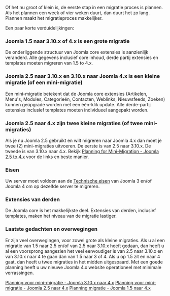 <!-- Filename: Planning_for_Migration / Display title: Het plannen van de migratie -->

Of het nu groot of klein is, de eerste stap in een migratie proces is
plannen. Als het plannen een week of vier weken duurt, dan duurt het zo
lang. Plannen maakt het migratieproces makkelijker.

Een paar korte verduidelijkingen:

### Joomla 1.5 naar 3.10.x of 4.x is een grote migratie

De onderliggende structuur van Joomla core extensies is aanzienlijk
veranderd. Alle gegevens inclusief core inhoud, derde partij extensies
en templates moeten migreren van 1.5 to 4.x.

### Joomla 2.5 naar 3.10.x en 3.10.x naar Joomla 4.x is een kleine migratie (of een mini-migratie)

Een mini-migratie betekent dat de Joomla core extensies (Artikelen,
Menu's, Modules, Categorieën, Contacten, Weblinks, Nieuwsfeeds, Zoeken)
kunnen geüpgrade worden met een één-klik update. Alle derde-partij
extensies inclusief templates moeten individueel aangepakt worden.

### Joomla 2.5 naar 4.x zijn twee kleine migraties (of twee mini-migraties)

Als je nu Joomla 2.5 gebruikt en wilt migreren naar Joomla 4.x dan moet
je twee (2) mini-migraties uitvoeren. De eerste is van 2.5 naar 3.10.x.
De tweede is van 3.10.x naar 4.x. Bekijk [Planning for Mini-Migration -
Joomla 2.5 to
4.x](https://docs.joomla.org/Planning_for_Mini-Migration_-_Joomla_2.5_to_4.x "Planning for Mini-Migration - Joomla 2.5 to 4.x")
voor de links en beste manier.

### Eisen

Uw server moet voldoen aan de
<a href="https://downloads.joomla.org/technical-requirements"
class="external text" target="_blank"
rel="noreferrer noopener">Technische eisen</a> van Joomla 3 en/of Joomla
4 om op dezelfde server te migreren.

### Extensies van derden

De Joomla core is het makkelijkste deel. Extensies van derden, inclusief
templates, maken het niveau van de migratie lastiger.

### Laatste gedachten en overwegingen

Er zijn veel overwegingen, voor zowel grote als kleine migraties. Als u
al een migratie van 1.5 naar 2.5 en/of van 2.5 naar 3.10.x heeft gedaan,
dan heeft u al een voorsprong aangezien het veel eenvoudiger is van 2.5
naar 3.10.x en van 3.10.x naar 4 te gaan dan van 1.5 naar 3 of 4. Als u
op 1.5 zit en naar 4 gaat, dan heeft u twee migraties in het midden
uitgespaard. Met een goede planning heeft u uw nieuwe Joomla 4.x website
operationeel met minimale verrassingen.

<a
href="https://docs.joomla.org/Planning_for_Mini-Migration_-_Joomla_3.10.x_to_4.x"
id="content-button" class="button expand">Planning voor mini-migratie -
Joomla 3.10.x naar 4.x</a> <a
href="https://docs.joomla.org/Planning_for_Mini-Migration_-_Joomla_2.5_to_4.x"
id="content-button" class="button expand">Planning voor mini-migratie -
Joomla 2.5 naar 4.x</a>
<a href="https://docs.joomla.org/Planning_Migration_-_Joomla_1.5_to_4"
id="content-button" class="button expand success">Planning migratie -
Joomla 1.5 naar 4.x</a>
